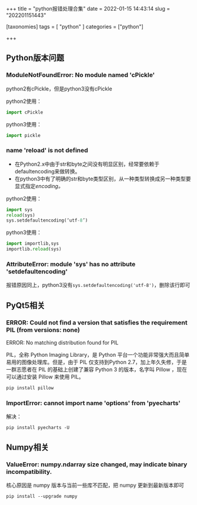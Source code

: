 +++
title = "python报错处理合集"
date = 2022-01-15 14:43:14
slug = "202201151443"

[taxonomies]
tags = [ "python" ]
categories = ["python"]

+++

<!-- more -->

## Python版本问题

### ModuleNotFoundError: No module named 'cPickle'

python2有cPickle，但是python3没有cPickle

python2使用：

```python
import cPickle
```

python3使用：

```python
import pickle
```

### name 'reload' is not defined

- 在Python2.x中由于str和byte之间没有明显区别，经常要依赖于defaultencoding来做转换。 
- 在python3中有了明确的str和byte类型区别，从一种类型转换成另一种类型要显式指定*encoding。*

python2使用：

```python
import sys
reload(sys)
sys.setdefaultencoding(‘utf-8’)
```

python3使用：

```python
import importlib,sys
importlib.reload(sys)
```

### AttributeError: module 'sys' has no attribute 'setdefaultencoding'

报错原因同上，python3没有`sys.setdefaultencoding('utf-8')`，删除该行即可



## PyQt5相关

### ERROR: Could not find a version that satisfies the requirement PIL (from versions: none)

ERROR: No matching distribution found for PIL

PIL，全称 Python Imaging Library，是 Python 平台一个功能非常强大而且简单易用的图像处理库。但是，由于 PIL 仅支持到Python 2.7，加上年久失修，于是一群志愿者在 PIL 的基础上创建了兼容 Python 3 的版本，名字叫 Pillow ，现在可以通过安装 Pillow 来使用 PIL。

```python
pip install pillow
```



### ImportError: cannot import name 'options' from 'pyecharts'

解决：

```
pip install pyecharts -U
```



## Numpy相关

### ValueError: numpy.ndarray size changed, may indicate binary incompatibility.

核心原因是 numpy 版本与当前一些库不匹配，把 numpy 更新到最新版本即可

```
pip install --upgrade numpy
```

## 
